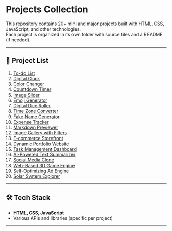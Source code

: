 # Projects Collection

This repository contains 20+ mini and major projects built with HTML, CSS, JavaScript, and other technologies.  
Each project is organized in its own folder with source files and a README (if needed).

---

## 🚀 Project List

1. [To-do List](./1-To-do-List)
2. [Digital Clock](./2-Digital-Clock)
3. [Color Changer](./3-Color-Changer)
4. [Countdown Timer](./4-Countdown-Timer)
5. [Image Slider](./5-Image-Slider)
6. [Emoji Generator](./6-Emoji-Generator)
7. [Digital Dice Roller](./7-Digital-Dice-Roller)
8. [Time Zone Converter](./8-Time-Zone-Converter)
9. [Fake Name Generator](./9-Fake-Name-Generator)
10. [Expense Tracker](./10-Expense-Tracker)
11. [Markdown Previewer](./11-Markdown-Previewer)
12. [Image Gallery with Filters](./12-Image-Gallery-with-Filters)
13. [E-commerce Storefront](./13-E-commerce-Storefront)
14. [Dynamic Portfolio Website](./14-Dynamic-Portfolio-Website)
15. [Task Management Dashboard](./15-Task-Management-Dashboard)
16. [AI-Powered Text Summarizer](./16-AI-Powered-Text-Summarizer)
17. [Social Media Clone](./17-Social-Media-Clone)
18. [Web-Based 3D Game Engine](./18-Web-Based-3D-Game-Engine)
19. [Self-Optimizing Ad Engine](./19-Self-Optimizing-Ad-Engine)
20. [Solar System Explorer](./20-Solar-System-Explorer)

---

## 🛠️ Tech Stack
- **HTML, CSS, JavaScript**
- Various APIs and libraries (specific per project)

---
